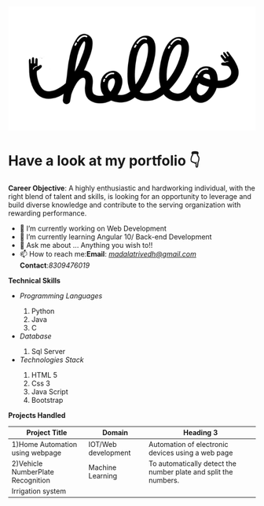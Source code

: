 ![intro logo image](https://github.com/madalatrivedh20/madalatrivedh20/blob/master/90ee8c7d852e53327dbde9fc252cf023.gif)
# Have a look at my portfolio :point_down:

**Career Objective**: A highly enthusiastic and hardworking individual, with the right blend of talent and skills, is looking for an opportunity to leverage and build diverse knowledge and contribute to the serving organization with rewarding performance.

- 🔭 I’m currently working on Web Development
- 🌱 I’m currently learning Angular 10/ Back-end Development
- 💬 Ask me about ... Anything you wish to!!
- 📫 How to reach me:**Email**: *madalatrivedh@gmail.com* **Contact**:*8309476019*

**Technical Skills**
<ul>
  <li><i>Programming Languages</i></li>
  <ol><li>Python</li><li>Java</li><li>C</li></ol>
  <li><i>Database</i></li>
  <ol><li>Sql Server</li></ol>
  <li><i>Technologies Stack</i></li>
  <ol><li>HTML 5</li><li>Css 3</li><li>Java Script</li><li>Bootstrap</li></ol>
  </ul>

**Projects Handled**

|         Project Title           |  Domain                 |                        Heading 3                                           |                        
|---------------------------------|-------------------------|----------------------------------------------------------------------------|
|1)Home Automation using webpage  | IOT/Web development     |  Automation of electronic devices using a web page                         |
|2)Vehicle NumberPlate Recognition| Machine Learning        |  To automatically detect the number plate and split the numbers.           |                                  |3)Plotter                        | Data Analysis           |  To analyze data and to plot various graphs using teh analyzed data.       |                                  |4)Autonomous and IOT based       | IOT                     |  To automate the irrigation system without manual operation                |
| Irrigation system               |                         |                                                                            |
